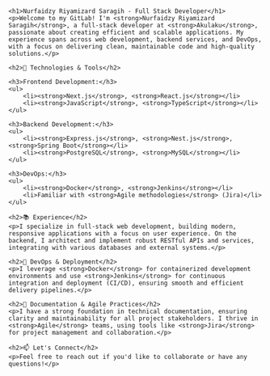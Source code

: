 <!DOCTYPE html>
<html lang="en">
<head>
    <meta charset="UTF-8">
    <meta name="viewport" content="width=device-width, initial-scale=1.0">
    <title>Nurfaidzy Riyamizard Saragih - Full Stack Developer</title>
    <style>
        body {
            font-family: Arial, sans-serif;
            margin: 20px;
            padding: 0;
        }
        h1, h2, h3 {
            color: #2c3e50;
        }
        p {
            line-height: 1.6;
        }
        ul {
            margin-left: 20px;
        }
    </style>
</head>
<body>

    <h1>Nurfaidzy Riyamizard Saragih - Full Stack Developer</h1>
    <p>Welcome to my GitLab! I'm <strong>Nurfaidzy Riyamizard Saragih</strong>, a full-stack developer at <strong>Akulaku</strong>, passionate about creating efficient and scalable applications. My experience spans across web development, backend services, and DevOps, with a focus on delivering clean, maintainable code and high-quality solutions.</p>

    <h2>🔧 Technologies & Tools</h2>

    <h3>Frontend Development:</h3>
    <ul>
        <li><strong>Next.js</strong>, <strong>React.js</strong></li>
        <li><strong>JavaScript</strong>, <strong>TypeScript</strong></li>
    </ul>

    <h3>Backend Development:</h3>
    <ul>
        <li><strong>Express.js</strong>, <strong>Nest.js</strong>, <strong>Spring Boot</strong></li>
        <li><strong>PostgreSQL</strong>, <strong>MySQL</strong></li>
    </ul>

    <h3>DevOps:</h3>
    <ul>
        <li><strong>Docker</strong>, <strong>Jenkins</strong></li>
        <li>Familiar with <strong>Agile methodologies</strong> (Jira)</li>
    </ul>

    <h2>📚 Experience</h2>
    <p>I specialize in full-stack web development, building modern, responsive applications with a focus on user experience. On the backend, I architect and implement robust RESTful APIs and services, integrating with various databases and external systems.</p>

    <h2>🚀 DevOps & Deployment</h2>
    <p>I leverage <strong>Docker</strong> for containerized development environments and use <strong>Jenkins</strong> for continuous integration and deployment (CI/CD), ensuring smooth and efficient delivery pipelines.</p>

    <h2>📝 Documentation & Agile Practices</h2>
    <p>I have a strong foundation in technical documentation, ensuring clarity and maintainability for all project stakeholders. I thrive in <strong>Agile</strong> teams, using tools like <strong>Jira</strong> for project management and collaboration.</p>

    <h2>📫 Let's Connect</h2>
    <p>Feel free to reach out if you'd like to collaborate or have any questions!</p>

</body>
</html>
